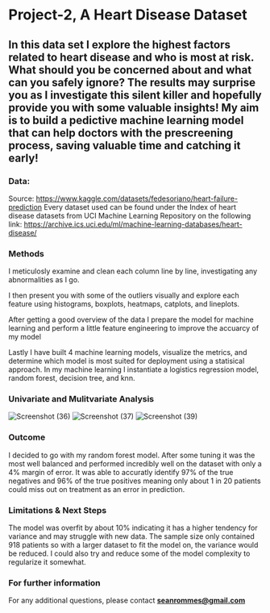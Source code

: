 # Project-2, A Heart Disease Dataset

## In this data set I explore the highest factors related to heart disease and who is most at risk. What should you be concerned about and what can you safely ignore? The results may surprise you as I investigate this silent killer and hopefully provide you with some valuable insights! My aim is to build a pedictive machine learning model that can help doctors with the prescreening process, saving valuable time and catching it early!

### Data:

  Source: https://www.kaggle.com/datasets/fedesoriano/heart-failure-prediction
  Every dataset used can be found under the Index of heart disease datasets from UCI Machine Learning Repository on the following link: https://archive.ics.uci.edu/ml/machine-learning-databases/heart-disease/
 
### Methods

  I meticulosly examine and clean each column line by line, investigating any abnormalities as I go.
  
  I then present you with some of the outliers visually and explore each feature using histograms, boxplots, heatmaps, catplots, and lineplots.
  
  After getting a good overview of the data I prepare the model for machine learning and perform a little feature engineering to improve the accuarcy of my model
  
  Lastly I have built 4 machine learning models, visualize the metrics, and determine which model is most suited for deployment using a statisical approach. In my machine learning I instantiate a logistics regression model, random forest, decision tree, and knn.
  
### Univariate and Mulitvariate Analysis

![Screenshot (36)](https://user-images.githubusercontent.com/107956865/186997334-4969ded5-1f00-4fd5-bfa3-79afc05a0e94.png)
![Screenshot (37)](https://user-images.githubusercontent.com/107956865/186997348-ce9ca689-98c5-419c-9609-cfa821746ff7.png)
![Screenshot (39)](https://user-images.githubusercontent.com/107956865/186997359-789a838d-300f-476d-a65d-73ed907d5727.png)

### Outcome
  
  I decided to go with my random forest model. After some tuning it was the most well balanced and performed incredibly well on the dataset with only a 4% margin of     error. It was able to accuratly identify 97% of the true negatives and 96% of the true positives meaning only about 1 in 20 patients could miss out on treatment as     an error in prediction.
  
### Limitations & Next Steps

   The model was overfit by about 10% indicating it has a higher tendency for variance and may struggle with new data. The sample size only contained 918 patients so      with a larger dataset to fit the model on, the variance would be reduced. I could also try and reduce some of the model complexity to regularize it somewhat.
   
### For further information


For any additional questions, please contact **seanrommes@gmail.com**
